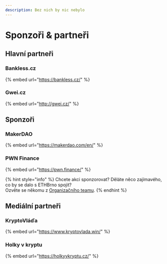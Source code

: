 ```yaml
---
description: Bez nich by nic nebylo
---
```


# Sponzoři & partneři

## Hlavní partneři

### Bankless.cz

{% embed url="https://bankless.cz/" %}

### Gwei.cz

{% embed url="http://gwei.cz/" %}

## Sponzoři

### **MakerDAO**

{% embed url="https://makerdao.com/en/" %}

### **PWN Finance**

{% embed url="https://pwn.finance/" %}

{% hint style="info" %}
Chcete akci sponzorovat? Děláte něco zajímavého, co by se dalo s ETHBrno spojit?  
Ozvěte se někomu z [Organizačního teamu](./#organizacni-team).
{% endhint %}

## Mediální partneři

### KryptoVláďa

{% embed url="https://www.kryptovlada.win/" %}

### Holky v kryptu

{% embed url="https://holkyvkryptu.cz/" %}





